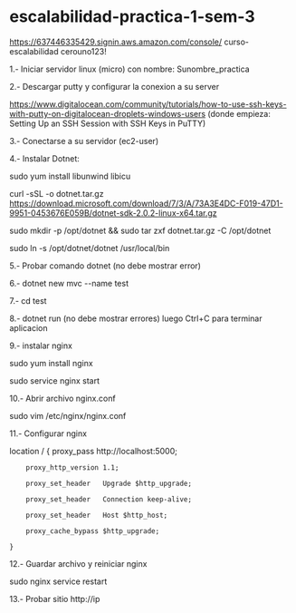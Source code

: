 # escalabilidad-practica-1-sem-3

https://637446335429.signin.aws.amazon.com/console/
curso-escalabilidad
cerouno123!


1.- Iniciar servidor linux (micro) con nombre: Sunombre_practica

2.- Descargar putty y configurar la conexion a su server

https://www.digitalocean.com/community/tutorials/how-to-use-ssh-keys-with-putty-on-digitalocean-droplets-windows-users
(donde empieza: Setting Up an SSH Session with SSH Keys in PuTTY)

3.- Conectarse a su servidor (ec2-user)

4.- Instalar Dotnet:


sudo yum install libunwind libicu

curl -sSL -o dotnet.tar.gz https://download.microsoft.com/download/7/3/A/73A3E4DC-F019-47D1-9951-0453676E059B/dotnet-sdk-2.0.2-linux-x64.tar.gz 


sudo mkdir -p /opt/dotnet && sudo tar zxf dotnet.tar.gz -C /opt/dotnet

sudo ln -s /opt/dotnet/dotnet /usr/local/bin


5.- Probar comando dotnet (no debe mostrar error)

6.- dotnet new mvc --name test

7.- cd test

8.- dotnet run (no debe mostrar errores) luego Ctrl+C para terminar aplicacion

9.- instalar nginx

sudo yum install nginx

sudo service nginx start

10.- Abrir archivo nginx.conf

sudo vim /etc/nginx/nginx.conf

11.- Configurar nginx

location / {
        proxy_pass         http://localhost:5000;
        
        proxy_http_version 1.1;
        
        proxy_set_header   Upgrade $http_upgrade;
        
        proxy_set_header   Connection keep-alive;
        
        proxy_set_header   Host $http_host;
        
        proxy_cache_bypass $http_upgrade;
        
    }
    
12.- Guardar archivo y reiniciar nginx

sudo nginx service restart

13.- Probar sitio http://ip
